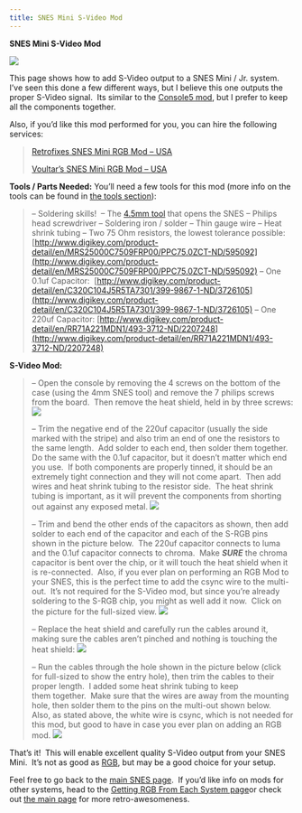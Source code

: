```yaml
---
title: SNES Mini S-Video Mod
---
```


**SNES Mini S-Video Mod**

![](https://cdn.retrorgb.com/images/SNESS-Video01.jpg)

This page shows how to add S-Video output to a SNES Mini / Jr. system.  I’ve seen this done a few different ways, but I believe this one outputs the proper S-Video signal.  Its similar to the [Console5 mod](http://console5.com/wiki/SNES#S-Video_Output_for_SNES_2_.2F_Junior_.28SNN-CPU.29), but I prefer to keep all the components together.

Also, if you’d like this mod performed for you, you can hire the following services:

> [Retrofixes SNES Mini RGB Mod – USA](http://store.retrofixes.com)
>
> [Voultar’s SNES Mini RGB Mod – USA](http://voultar.com)

**Tools / Parts Needed:**
You’ll need a few tools for this mod (more info on the tools can be found in [the tools section](/tools)):

> – Soldering skills! 
> – The [4.5mm tool](http://rover.ebay.com/rover/1/711-53200-19255-0/1?icep_ff3=9&pub=5575041517&toolid=10001&campid=5337251560&customid=&icep_uq=4.5MM+Game+Tool&icep_sellerId=&icep_ex_kw=&icep_sortBy=12&icep_catId=&icep_minPrice=&icep_maxPrice=&ipn=psmain&icep_vectorid=229466&kwid=902099&mtid=824&kw=lg) that opens the SNES
> – Philips head screwdriver
> – Soldering iron / solder
> – Thin gauge wire
> – Heat shrink tubing
> – Two 75 Ohm resistors, the lowest tolerance possible:
> [http://www.digikey.com/product-detail/en/MRS25000C7509FRP00/PPC75.0ZCT-ND/595092](http://www.digikey.com/product-detail/en/MRS25000C7509FRP00/PPC75.0ZCT-ND/595092)
> – One 0.1uf Capacitor: 
> [http://www.digikey.com/product-detail/en/C320C104J5R5TA7301/399-9867-1-ND/3726105](http://www.digikey.com/product-detail/en/C320C104J5R5TA7301/399-9867-1-ND/3726105)
> – One 220uf Capacitor:
> [http://www.digikey.com/product-detail/en/RR71A221MDN1/493-3712-ND/2207248](http://www.digikey.com/product-detail/en/RR71A221MDN1/493-3712-ND/2207248)

**S-Video Mod:**

> – Open the console by removing the 4 screws on the bottom of the case (using the 4mm SNES tool) and remove the 7 philips screws from the board.  Then remove the heat shield, held in by three screws:
> ![](https://cdn.retrorgb.com/images/SNESMiniRGB-02.jpg)
>
> – Trim the negative end of the 220uf capacitor (usually the side marked with the stripe) and also trim an end of one the resistors to the same length.  Add solder to each end, then solder them together.  Do the same with the 0.1uf capacitor, but it doesn’t matter which end you use.  If both components are properly tinned, it should be an extremely tight connection and they will not come apart.  Then add wires and heat shrink tubing to the resistor side.  The heat shrink tubing is important, as it will prevent the components from shorting out against any exposed metal.
> ![](https://cdn.retrorgb.com/images/SNESS-Video04.jpg)
>
> – Trim and bend the other ends of the capacitors as shown, then add solder to each end of the capacitor and each of the S-RGB pins shown in the picture below.  The 220uf capacitor connects to luma and the 0.1uf capacitor connects to chroma.  Make **_SURE_** the chroma capacitor is bent over the chip, or it will touch the heat shield when it is re-connected.  Also, if you ever plan on performing an RGB Mod to your SNES, this is the perfect time to add the csync wire to the multi-out.  It’s not required for the S-Video mod, but since you’re already soldering to the S-RGB chip, you might as well add it now.  Click on the picture for the full-sized view.
> [![](https://cdn.retrorgb.com/images/SNESS-Video02-Small.jpg)](https://cdn.retrorgb.com/images/SNESS-Video02.jpg)
>
> – Replace the heat shield and carefully run the cables around it, making sure the cables aren’t pinched and nothing is touching the heat shield:
> ![](https://cdn.retrorgb.com/images/SNESS-Video01.jpg)
>
> – Run the cables through the hole shown in the picture below (click for full-sized to show the entry hole), then trim the cables to their proper length.  I added some heat shrink tubing to keep them together.  Make sure that the wires are away from the mounting hole, then solder them to the pins on the multi-out shown below.  Also, as stated above, the white wire is csync, which is not needed for this mod, but good to have in case you ever plan on adding an RGB mod.
> [![](https://cdn.retrorgb.com/images/SNESS-Video03-Small.jpg)](https://cdn.retrorgb.com/images/SNESS-Video03.jpg)

That’s it!  This will enable excellent quality S-Video output from your SNES Mini.  It’s not as good as [RGB](/consoles/snes/mini/rgb.md), but may be a good choice for your setup.

Feel free to go back to the [main SNES page](/consoles/snes/README.md).  If you’d like info on mods for other systems, head to the [Getting RGB From Each System page](consoles/README.md)or check out [the main page](/README.md) for more retro-awesomeness.
